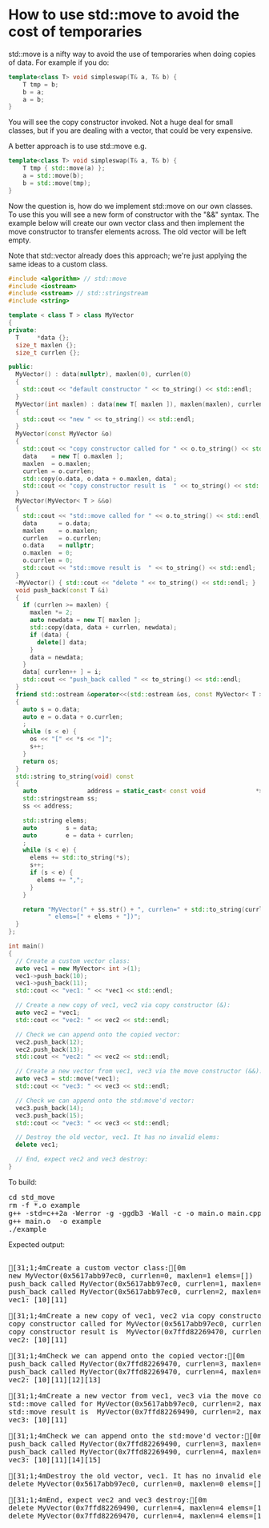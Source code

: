 How to use std::move to avoid the cost of temporaries
=====================================================

std::move is a nifty way to avoid the use of temporaries when doing copies
of data. For example if you do:

```C++
template<class T> void simpleswap(T& a, T& b) {
    T tmp = b;
    b = a;
    a = b;
}
```

You will see the copy constructor invoked. Not a huge deal for small classes,
but if you are dealing with a vector, that could be very expensive.

A better approach is to use std::move e.g.

```C++
template<class T> void simpleswap(T& a, T& b) {
    T tmp { std::move(a) };
    a = std::move(b);
    b = std::move(tmp);
}
```

Now the question is, how do we implement std::move on our own classes.
To use this you will see a new form of constructor with the "&&" syntax.
The example below will create our own vector class and then implement
the move constructor to transfer elements across. The old vector will
be left empty.

Note that std::vector already does this approach; we're just applying
the same ideas to a custom class.
```C++
#include <algorithm> // std::move
#include <iostream>
#include <sstream> // std::stringstream
#include <string>

template < class T > class MyVector
{
private:
  T     *data {};
  size_t maxlen {};
  size_t currlen {};

public:
  MyVector() : data(nullptr), maxlen(0), currlen(0)
  {
    std::cout << "default constructor " << to_string() << std::endl;
  }
  MyVector(int maxlen) : data(new T[ maxlen ]), maxlen(maxlen), currlen(0)
  {
    std::cout << "new " << to_string() << std::endl;
  }
  MyVector(const MyVector &o)
  {
    std::cout << "copy constructor called for " << o.to_string() << std::endl;
    data    = new T[ o.maxlen ];
    maxlen  = o.maxlen;
    currlen = o.currlen;
    std::copy(o.data, o.data + o.maxlen, data);
    std::cout << "copy constructor result is  " << to_string() << std::endl;
  }
  MyVector(MyVector< T > &&o)
  {
    std::cout << "std::move called for " << o.to_string() << std::endl;
    data      = o.data;
    maxlen    = o.maxlen;
    currlen   = o.currlen;
    o.data    = nullptr;
    o.maxlen  = 0;
    o.currlen = 0;
    std::cout << "std::move result is  " << to_string() << std::endl;
  }
  ~MyVector() { std::cout << "delete " << to_string() << std::endl; }
  void push_back(const T &i)
  {
    if (currlen >= maxlen) {
      maxlen *= 2;
      auto newdata = new T[ maxlen ];
      std::copy(data, data + currlen, newdata);
      if (data) {
        delete[] data;
      }
      data = newdata;
    }
    data[ currlen++ ] = i;
    std::cout << "push_back called " << to_string() << std::endl;
  }
  friend std::ostream &operator<<(std::ostream &os, const MyVector< T > &o)
  {
    auto s = o.data;
    auto e = o.data + o.currlen;
    ;
    while (s < e) {
      os << "[" << *s << "]";
      s++;
    }
    return os;
  }
  std::string to_string(void) const
  {
    auto              address = static_cast< const void              *>(this);
    std::stringstream ss;
    ss << address;

    std::string elems;
    auto        s = data;
    auto        e = data + currlen;
    ;
    while (s < e) {
      elems += std::to_string(*s);
      s++;
      if (s < e) {
        elems += ",";
      }
    }

    return "MyVector(" + ss.str() + ", currlen=" + std::to_string(currlen) + ", maxlen=" + std::to_string(maxlen) +
           " elems=[" + elems + "])";
  }
};

int main()
{
  // Create a custom vector class:
  auto vec1 = new MyVector< int >(1);
  vec1->push_back(10);
  vec1->push_back(11);
  std::cout << "vec1: " << *vec1 << std::endl;

  // Create a new copy of vec1, vec2 via copy constructor (&):
  auto vec2 = *vec1;
  std::cout << "vec2: " << vec2 << std::endl;

  // Check we can append onto the copied vector:
  vec2.push_back(12);
  vec2.push_back(13);
  std::cout << "vec2: " << vec2 << std::endl;

  // Create a new vector from vec1, vec3 via the move constructor (&&):
  auto vec3 = std::move(*vec1);
  std::cout << "vec3: " << vec3 << std::endl;

  // Check we can append onto the std:move'd vector:
  vec3.push_back(14);
  vec3.push_back(15);
  std::cout << "vec3: " << vec3 << std::endl;

  // Destroy the old vector, vec1. It has no invalid elems:
  delete vec1;

  // End, expect vec2 and vec3 destroy:
}
```
To build:
<pre>
cd std_move
rm -f *.o example
g++ -std=c++2a -Werror -g -ggdb3 -Wall -c -o main.o main.cpp
g++ main.o  -o example
./example
</pre>
Expected output:
<pre>

[31;1;4mCreate a custom vector class:[0m
new MyVector(0x5617abb97ec0, currlen=0, maxlen=1 elems=[])
push_back called MyVector(0x5617abb97ec0, currlen=1, maxlen=1 elems=[10])
push_back called MyVector(0x5617abb97ec0, currlen=2, maxlen=2 elems=[10,11])
vec1: [10][11]

[31;1;4mCreate a new copy of vec1, vec2 via copy constructor (&):[0m
copy constructor called for MyVector(0x5617abb97ec0, currlen=2, maxlen=2 elems=[10,11])
copy constructor result is  MyVector(0x7ffd82269470, currlen=2, maxlen=2 elems=[10,11])
vec2: [10][11]

[31;1;4mCheck we can append onto the copied vector:[0m
push_back called MyVector(0x7ffd82269470, currlen=3, maxlen=4 elems=[10,11,12])
push_back called MyVector(0x7ffd82269470, currlen=4, maxlen=4 elems=[10,11,12,13])
vec2: [10][11][12][13]

[31;1;4mCreate a new vector from vec1, vec3 via the move constructor (&&):[0m
std::move called for MyVector(0x5617abb97ec0, currlen=2, maxlen=2 elems=[10,11])
std::move result is  MyVector(0x7ffd82269490, currlen=2, maxlen=2 elems=[10,11])
vec3: [10][11]

[31;1;4mCheck we can append onto the std:move'd vector:[0m
push_back called MyVector(0x7ffd82269490, currlen=3, maxlen=4 elems=[10,11,14])
push_back called MyVector(0x7ffd82269490, currlen=4, maxlen=4 elems=[10,11,14,15])
vec3: [10][11][14][15]

[31;1;4mDestroy the old vector, vec1. It has no invalid elems:[0m
delete MyVector(0x5617abb97ec0, currlen=0, maxlen=0 elems=[])

[31;1;4mEnd, expect vec2 and vec3 destroy:[0m
delete MyVector(0x7ffd82269490, currlen=4, maxlen=4 elems=[10,11,14,15])
delete MyVector(0x7ffd82269470, currlen=4, maxlen=4 elems=[10,11,12,13])
</pre>
